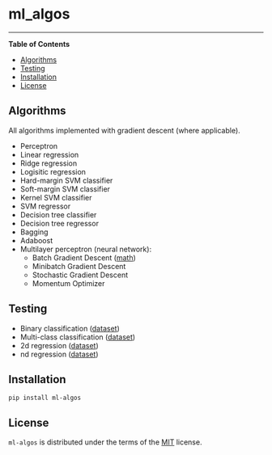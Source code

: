 # ml_algos

-----

**Table of Contents**

- [Algorithms](#algorithms)
- [Testing](#testing)
- [Installation](#installation)
- [License](#license)

## Algorithms

All algorithms implemented with gradient descent (where applicable).

- Perceptron
- Linear regression
- Ridge regression
- Logisitic regression
- Hard-margin SVM classifier
- Soft-margin SVM classifier
- Kernel SVM classifier
- SVM regressor
- Decision tree classifier
- Decision tree regressor
- Bagging
- Adaboost
- Multilayer perceptron (neural network):
    - Batch Gradient Descent ([math](https://github.com/AbhiJ2706/numpy_ann))
    - Minibatch Gradient Descent
    - Stochastic Gradient Descent
    - Momentum Optimizer

## Testing

- Binary classification ([dataset](https://raw.githubusercontent.com/jbrownlee/Datasets/master/pima-indians-diabetes.csv))
- Multi-class classification ([dataset](https://www.kaggle.com/datasets/uciml/iris))
- 2d regression ([dataset](https://www.kaggle.com/datasets/abhishek14398/salary-dataset-simple-linear-regression?resource=download))
- nd regression ([dataset](https://www.kaggle.com/datasets/denkuznetz/housing-prices-regression))

## Installation

```console
pip install ml-algos
```

## License

`ml-algos` is distributed under the terms of the [MIT](https://spdx.org/licenses/MIT.html) license.
